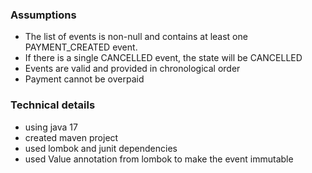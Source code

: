 ### Assumptions
* The list of events is non-null and contains at least one PAYMENT_CREATED event.
* If there is a single CANCELLED event, the state will be CANCELLED
* Events are valid and provided in chronological order
* Payment cannot be overpaid

### Technical details
* using java 17
* created maven project
* used lombok and junit dependencies
* used Value annotation from lombok to make the event immutable

